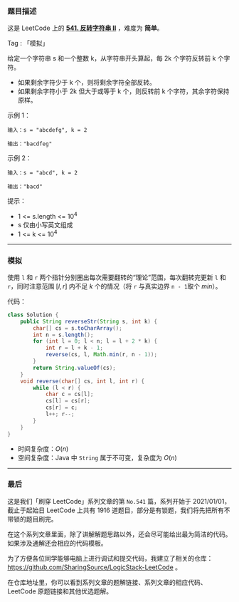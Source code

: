 ### 题目描述

这是 LeetCode 上的 **[541. 反转字符串 II](https://leetcode-cn.com/problems/reverse-string-ii/solution/gong-shui-san-xie-jian-dan-zi-fu-chuan-m-p88f/)** ，难度为 **简单**。

Tag : 「模拟」



给定一个字符串 s 和一个整数 k，从字符串开头算起，每 2k 个字符反转前 k 个字符。

* 如果剩余字符少于 k 个，则将剩余字符全部反转。
* 如果剩余字符小于 2k 但大于或等于 k 个，则反转前 k 个字符，其余字符保持原样。

示例 1：
```
输入：s = "abcdefg", k = 2

输出："bacdfeg"
```
示例 2：
```
输入：s = "abcd", k = 2

输出："bacd"
```

提示：
* 1 <= s.length <= $10^4$
* s 仅由小写英文组成
* 1 <= k <= $10^4$

---

### 模拟

使用 `l` 和 `r` 两个指针分别圈出每次需要翻转的“理论”范围，每次翻转完更新 `l` 和 `r`，同时注意范围 $[l, r]$ 内不足 $k$ 个的情况（将 `r` 与真实边界 `n - 1`取个 $min$）。

代码：
```java
class Solution {
    public String reverseStr(String s, int k) {
        char[] cs = s.toCharArray();
        int n = s.length();
        for (int l = 0; l < n; l = l + 2 * k) {
            int r = l + k - 1;
            reverse(cs, l, Math.min(r, n - 1));
        }
        return String.valueOf(cs);
    }
    void reverse(char[] cs, int l, int r) {
        while (l < r) {
            char c = cs[l];
            cs[l] = cs[r];
            cs[r] = c;
            l++; r--;
        }
    }
}
```
* 时间复杂度：$O(n)$
* 空间复杂度：Java 中 `String` 属于不可变，复杂度为 $O(n)$

---

### 最后

这是我们「刷穿 LeetCode」系列文章的第 `No.541` 篇，系列开始于 2021/01/01，截止于起始日 LeetCode 上共有 1916 道题目，部分是有锁题，我们将先把所有不带锁的题目刷完。

在这个系列文章里面，除了讲解解题思路以外，还会尽可能给出最为简洁的代码。如果涉及通解还会相应的代码模板。

为了方便各位同学能够电脑上进行调试和提交代码，我建立了相关的仓库：https://github.com/SharingSource/LogicStack-LeetCode 。

在仓库地址里，你可以看到系列文章的题解链接、系列文章的相应代码、LeetCode 原题链接和其他优选题解。

